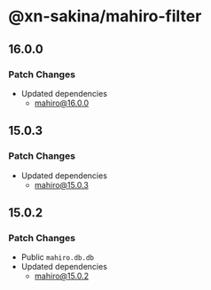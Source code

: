 # @xn-sakina/mahiro-filter

## 16.0.0

### Patch Changes

- Updated dependencies
  - mahiro@16.0.0

## 15.0.3

### Patch Changes

- Updated dependencies
  - mahiro@15.0.3

## 15.0.2

### Patch Changes

- Public `mahiro.db.db`
- Updated dependencies
  - mahiro@15.0.2
